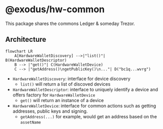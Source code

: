 # @exodus/hw-common

This package shares the commons Ledger & someday Trezor.

## Architecture

```mermaid
flowchart LR
    A[HardwareWalletDiscovery] -->|"list()"| B(HardwareWalletDescriptor)
    B --> |"get()"| C(HardwareWalletDevice)
    C --> |"getAddress()\ngetPublicKey()\n..."| D("bc1q...wvrg")
```

- `HardwareWalletDiscovery`: interface for device discovery
  - `list()` will return a list of discoved devices
- `HardwareWalletDescriptor`: interface to uniquely identify a device and offers factory for `HardwareWalletDevice`
  - `get()` will return an instance of a device
- `HardwareWalletDevice`: interface for common actions such as getting addresses, public keys and signing.
  - `getAddress(...)` for example, would get an address based on the `assetName`
